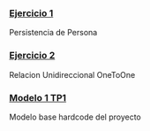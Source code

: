 ### [Ejercicio 1][1]
Persistencia de Persona

### [Ejercicio 2][2]
Relacion Unidireccional OneToOne

### [Modelo 1 TP1][3]
Modelo base hardcode del proyecto


<!-- Links -->
[1]: https://github.com/JulianAgPerez/Programacion-3/tree/Ejercicio1
[2]: https://github.com/JulianAgPerez/Programacion-3/tree/Ejercicio2
[3]: https://github.com/JulianAgPerez/Programacion-3/tree/Tp1
